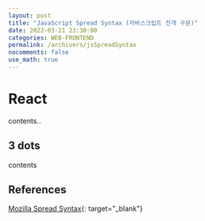 ```yaml
---
layout: post
title: "JavaScript Spread Syntax (자바스크립트 전개 구문)"
date: 2022-03-21 23:30:00
categories: WEB-FRONTEND
permalink: /archivers/jsSpreadSyntax
nocomments: false
use_math: true
---
```


# React

contents..

## 3 dots

contents

## References

[Mozilla Spread Syntax](https://developer.mozilla.org/en-US/docs/Web/JavaScaript/Reference/Operators/Spread_syntax){: target="\_blank"}
